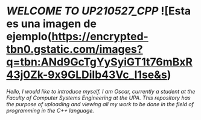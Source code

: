  #  *WELCOME TO UP210527_CPP* ![Esta es una imagen de ejemplo(https://encrypted-tbn0.gstatic.com/images?q=tbn:ANd9GcTgYySyiGT1t76mBxR43j0Zk-9x9GLDilb43Vc_I1se&s) 
_Hello, I would like to introduce myself. I am Oscar, currently a student at the Faculty of Computer Systems Engineering at the UPA. This repository has the purpose of uploading and viewing all my work to be done in the field of programming in the C++ language._

